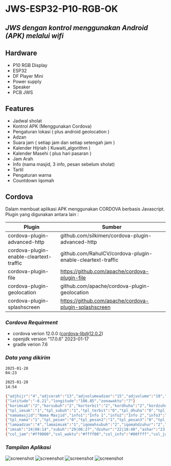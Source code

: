 # JWS-ESP32-P10-RGB-OK
## _JWS dengan kontrol menggunakan Android (APK) melalui wifi_ 

## Hardware
- P10 RGB Display
- ESP32
- DF Player Mini
- Power supply
- Speaker
- PCB JWS


## Features
- Jadwal sholat
- Kontrol APK (Menggunakan Cordova)
- Pengaturan lokasi ( plus android geolocation )
- Adzan
- Suara jam ( setiap jam dan setiap setengah jam )
- Kalender Hijriah ( Kuwaiti_algorithm )
- Kalender Masehi ( plus hari pasaran )
- Jam Arah
- Info (nama masjid, 3 info, pesan sebelum sholat)
- Tartil
- Pengaturan warna
- Countdown Iqomah


## Cordova

Dalam membuat aplikasi APK menggunakan CORDOVA berbasis Javascript.
Plugin yang digunakan antara lain :

| Plugin | Sumber |
| ------ | ------ |
| cordova-plugin-advanced-http | github.com/silkimen/cordova-plugin-advanced-http|
| cordova-plugin-enable-cleartext-traffic | github.com/RahulCV/cordova-plugin-enable-cleartext-traffic |
| cordova-plugin-file | https://github.com/apache/cordova-plugin-file |
| cordova-plugin-geolocation | github.com/apache/cordova-plugin-geolocation|
| cordova-plugin-splashscreen | https://github.com/apache/cordova-plugin-splashscreen |

### _Cordova Requirment_
- cordova verion 12.0.0 (cordova-lib@12.0.2)
- openjdk version "17.0.6" 2023-01-17
- gradle verion 7.6 

### _Data yang dikirim_
```sh
2025-01-28 
04:23

2025-01-28
14:54

{"adjhijr":"4","adjcerah":"13","adjvolumeadzan":"15","adjvolume":"19","beepstatus":"0","modetampil":"1","relayon":"15:05","relayoff":"19:09","speedtext":"6","msholbi":"9","msholju":"5","jambesar":"135"}
{"latitude":"-6.21","longitude":"106.85","zonawaktu":"7"}
{"korimsak":"2","korsubuh":"2","korterbit":"2","kordhuha":"2","kordzuhur":"2","korashar":"2","kormaghrib":"2","korisya":"2"}
{"tpl_imsak":"1","tpl_subuh":"1","tpl_terbit":"0","tpl_dhuha":"0","tpl_dzuhur":"1","tpl_ashar":"1","tpl_maghrib":"1","tpl_isya":"1"}
{"namamasjid":"Nama Masjid","info1":"Info 1","info2":"Info 2","info3":"Tempat Info 3","stlhiqomah":"Matikan HP - Luruskan Shaf"}
{"tpl_nama":"1","tpl_pesan":"0","tpl_pesan2":"1","tpl_pesan3":"0","tpl_hijriyah":"0","tpl_masehi":"1","tpl_matikan":"0"}
{"lamaadzan":"4","lamaimsak":"1","iqomahsubuh":"2","iqomahdzuhur":"2","iqomahashar":"2","iqomahmaghrib":"2","iqomahisya":"2"}
{"imsak":"24|08:14","subuh":"29|06:27","dzuhur":"22|18:48","ashar":"23|15:07","maghrib":"25|18:51","isya":"27|14:36","jumat":"21|22:14"}
{"col_jam":"#ff0000","col_waktu":"#ffff00","col_info":"#00ffff","col_jam_adzan":"#00ff00","col_adzan":"#ff00ff","col_jam_iqomah":"#00ffff","col_iqomah":"#a600ff","col_shaf":"#0000ff"}

```
### _Tampilan Aplikasi_

![screenshot](image/mainmenu.JPG) ![screenshot](image/lokasi.JPG)
![screenshot](image/koreksi.JPG) ![screenshot](image/tampilinformasi.JPG)
